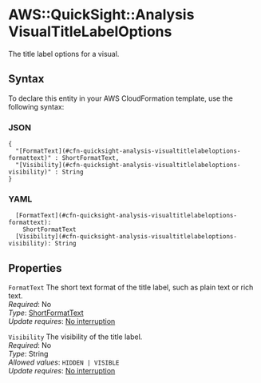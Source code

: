 # AWS::QuickSight::Analysis VisualTitleLabelOptions<a name="aws-properties-quicksight-analysis-visualtitlelabeloptions"></a>

The title label options for a visual\.

## Syntax<a name="aws-properties-quicksight-analysis-visualtitlelabeloptions-syntax"></a>

To declare this entity in your AWS CloudFormation template, use the following syntax:

### JSON<a name="aws-properties-quicksight-analysis-visualtitlelabeloptions-syntax.json"></a>

```
{
  "[FormatText](#cfn-quicksight-analysis-visualtitlelabeloptions-formattext)" : ShortFormatText,
  "[Visibility](#cfn-quicksight-analysis-visualtitlelabeloptions-visibility)" : String
}
```

### YAML<a name="aws-properties-quicksight-analysis-visualtitlelabeloptions-syntax.yaml"></a>

```
  [FormatText](#cfn-quicksight-analysis-visualtitlelabeloptions-formattext):
    ShortFormatText
  [Visibility](#cfn-quicksight-analysis-visualtitlelabeloptions-visibility): String
```

## Properties<a name="aws-properties-quicksight-analysis-visualtitlelabeloptions-properties"></a>

`FormatText` <a name="cfn-quicksight-analysis-visualtitlelabeloptions-formattext"></a>
The short text format of the title label, such as plain text or rich text\.  
_Required_: No  
_Type_: [ShortFormatText](aws-properties-quicksight-analysis-shortformattext.md)  
_Update requires_: [No interruption](https://docs.aws.amazon.com/AWSCloudFormation/latest/UserGuide/using-cfn-updating-stacks-update-behaviors.html#update-no-interrupt)

`Visibility` <a name="cfn-quicksight-analysis-visualtitlelabeloptions-visibility"></a>
The visibility of the title label\.  
_Required_: No  
_Type_: String  
_Allowed values_: `HIDDEN | VISIBLE`  
_Update requires_: [No interruption](https://docs.aws.amazon.com/AWSCloudFormation/latest/UserGuide/using-cfn-updating-stacks-update-behaviors.html#update-no-interrupt)
